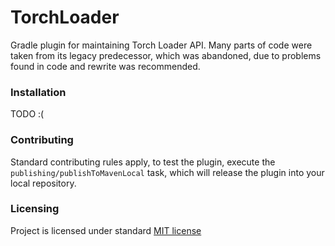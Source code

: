 # TorchLoader  
Gradle plugin for maintaining Torch Loader API. Many parts of code were taken from its legacy predecessor, 
which was abandoned, due to problems found in code and rewrite was recommended.  

### Installation  
TODO :(  

### Contributing  
Standard contributing rules apply, to test the plugin, 
execute the `publishing/publishToMavenLocal` task, which will release the plugin into your 
local repository.  

### Licensing  
Project is licensed under standard [MIT license](LICENSE.txt)